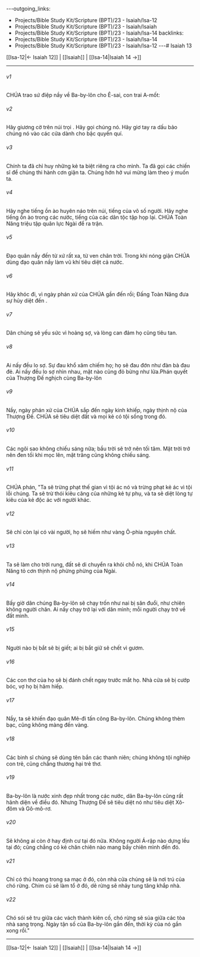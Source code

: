---outgoing_links:
  - Projects/Bible Study Kit/Scripture (BPT)/23 - Isaiah/Isa-12
  - Projects/Bible Study Kit/Scripture (BPT)/23 - Isaiah/Isaiah
  - Projects/Bible Study Kit/Scripture (BPT)/23 - Isaiah/Isa-14
backlinks:
  - Projects/Bible Study Kit/Scripture (BPT)/23 - Isaiah/Isa-14
  - Projects/Bible Study Kit/Scripture (BPT)/23 - Isaiah/Isa-12
---# Isaiah 13

[[Isa-12|← Isaiah 12]] | [[Isaiah]] | [[Isa-14|Isaiah 14 →]]
***



###### v1 
CHÚA trao sứ điệp nầy về Ba-by-lôn cho Ê-sai, con trai A-mốt: 

###### v2 
Hãy giương cờ trên núi trọi . Hãy gọi chúng nó. Hãy giơ tay ra dấu bảo chúng nó vào các cửa dành cho bậc quyền quí. 

###### v3 
Chính ta đã chỉ huy những kẻ ta biệt riêng ra cho mình. Ta đã gọi các chiến sĩ để chúng thi hành cơn giận ta. Chúng hớn hở vui mừng làm theo ý muốn ta. 

###### v4 
Hãy nghe tiếng ồn ào huyên náo trên núi, tiếng của vô số người. Hãy nghe tiếng ồn ào trong các nước, tiếng của các dân tộc tập họp lại. CHÚA Toàn Năng triệu tập quân lực Ngài để ra trận. 

###### v5 
Đạo quân nầy đến từ xứ rất xa, từ ven chân trời. Trong khi nóng giận CHÚA dùng đạo quân nầy làm vũ khí tiêu diệt cả nước. 

###### v6 
Hãy khóc đi, vì ngày phán xử của CHÚA gần đến rồi; Đấng Toàn Năng đưa sự hủy diệt đến . 

###### v7 
Dân chúng sẽ yếu sức vì hoảng sợ, và lòng can đảm họ cũng tiêu tan. 

###### v8 
Ai nấy đều lo sợ. Sự đau khổ xâm chiếm họ; họ sẽ đau đớn như đàn bà đau đẻ. Ai nấy đều lo sợ nhìn nhau, mặt nào cũng đỏ bừng như lửa.Phán quyết của Thượng Đế nghịch cùng Ba-by-lôn 

###### v9 
Nầy, ngày phán xử của CHÚA sắp đến ngày kinh khiếp, ngày thịnh nộ của Thượng Đế. CHÚA sẽ tiêu diệt đất và mọi kẻ có tội sống trong đó. 

###### v10 
Các ngôi sao không chiếu sáng nữa; bầu trời sẽ trở nên tối tăm. Mặt trời trở nên đen tối khi mọc lên, mặt trăng cũng không chiếu sáng. 

###### v11 
CHÚA phán, "Ta sẽ trừng phạt thế gian vì tội ác nó và trừng phạt kẻ ác vì tội lỗi chúng. Ta sẽ trừ thói kiêu căng của những kẻ tự phụ, và ta sẽ diệt lòng tự kiêu của kẻ độc ác với người khác. 

###### v12 
Sẽ chỉ còn lại có vài người, họ sẽ hiếm như vàng Ô-phia nguyên chất. 

###### v13 
Ta sẽ làm cho trời rung, đất sẽ di chuyển ra khỏi chỗ nó, khi CHÚA Toàn Năng tỏ cơn thịnh nộ phừng phừng của Ngài. 

###### v14 
Bấy giờ dân chúng Ba-by-lôn sẽ chạy trốn như nai bị săn đuổi, như chiên không người chăn. Ai nấy chạy trở lại với dân mình; mỗi người chạy trở về đất mình. 

###### v15 
Người nào bị bắt sẽ bị giết; ai bị bắt giữ sẽ chết vì gươm. 

###### v16 
Các con thơ của họ sẽ bị đánh chết ngay trước mắt họ. Nhà cửa sẽ bị cướp bóc, vợ họ bị hãm hiếp. 

###### v17 
Nầy, ta sẽ khiến đạo quân Mê-đi tấn công Ba-by-lôn. Chúng không thèm bạc, cũng không màng đến vàng. 

###### v18 
Các binh sĩ chúng sẽ dùng tên bắn các thanh niên; chúng không tội nghiệp con trẻ, cũng chẳng thương hại trẻ thơ. 

###### v19 
Ba-by-lôn là nước xinh đẹp nhất trong các nước, dân Ba-by-lôn cũng rất hãnh diện về điều đó. Nhưng Thượng Đế sẽ tiêu diệt nó như tiêu diệt Xô-đôm và Gô-mô-rơ. 

###### v20 
Sẽ không ai còn ở hay định cư tại đó nữa. Không người Á-rập nào dựng lều tại đó; cũng chẳng có kẻ chăn chiên nào mang bầy chiên mình đến đó. 

###### v21 
Chỉ có thú hoang trong sa mạc ở đó, còn nhà cửa chúng sẽ là nơi trú của chó rừng. Chim cú sẽ làm tổ ở đó, dê rừng sẽ nhảy tung tăng khắp nhà. 

###### v22 
Chó sói sẽ tru giữa các vách thành kiên cố, chó rừng sẽ sủa giữa các tòa nhà sang trọng. Ngày tận số của Ba-by-lôn gần đến, thời kỳ của nó gần xong rồi."

***
[[Isa-12|← Isaiah 12]] | [[Isaiah]] | [[Isa-14|Isaiah 14 →]]

